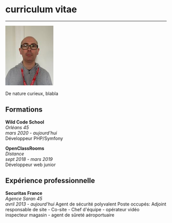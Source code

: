 # curriculum vitae

---

![](https://github.com/dierickd/Cv_en_MarkDown/blob/master/me.jpg)

De nature curieux, blabla



## Formations

**Wild Code School**  
  *Orléans 45  
  mars 2020 - aujourd'hui*  
  Développeur PHP/Symfony

**OpenClassRooms**  
  *Distance*  
  *sept 2018 - mars 2019*  
  Développeur web junior



## Expérience professionnelle

**Securitas France**  
  *Agence Saran 45  
  avril 2013 - aujourd'hui*
  Agent de sécurité polyvalent
  Poste occupés:
  Adjoint responsable de site - Co-site - Chef d'équipe - opérateur vidéo  
  inspecteur magasin - agent de sûreté aéroportuaire
